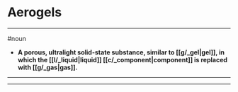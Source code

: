 # Aerogels
---
#noun
- **A porous, ultralight solid-state substance, similar to [[g/_gel|gel]], in which the [[l/_liquid|liquid]] [[c/_component|component]] is replaced with [[g/_gas|gas]].**
---
---
